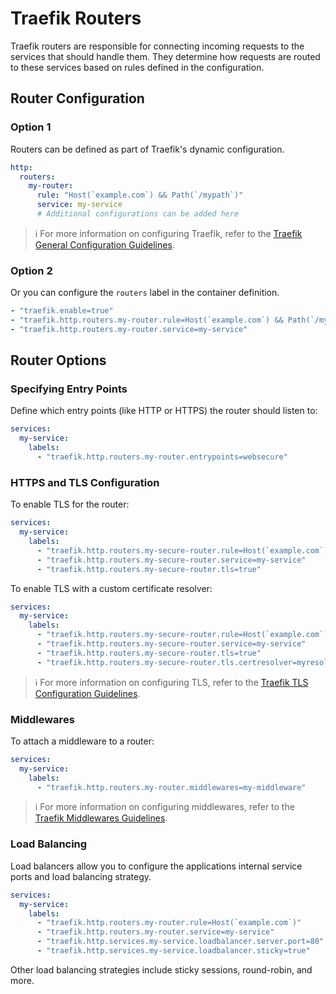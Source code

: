 # Traefik Routers

Traefik routers are responsible for connecting incoming requests to the services that should handle them. They determine how requests are routed to these services based on rules defined in the configuration.

## Router Configuration

### Option 1

Routers can be defined as part of Traefik's dynamic configuration.

```yaml
http:
  routers:
    my-router:
      rule: "Host(`example.com`) && Path(`/mypath`)"
      service: my-service
      # Additional configurations can be added here
```

> ℹ For more information on configuring Traefik, refer to the [Traefik General Configuration Guidelines](traefik-configuration.md).

### Option 2

Or you can configure the `routers` label in the container definition.

```yaml
- "traefik.enable=true"
- "traefik.http.routers.my-router.rule=Host(`example.com`) && Path(`/mypath`)"
- "traefik.http.routers.my-router.service=my-service"
```

## Router Options

### Specifying Entry Points

Define which entry points (like HTTP or HTTPS) the router should listen to:

```yaml
services:
  my-service:
    labels:
      - "traefik.http.routers.my-router.entrypoints=websecure"
```

### HTTPS and TLS Configuration

To enable TLS for the router:

```yaml
services:
  my-service:
    labels:
      - "traefik.http.routers.my-secure-router.rule=Host(`example.com`)"
      - "traefik.http.routers.my-secure-router.service=my-service"
      - "traefik.http.routers.my-secure-router.tls=true"
```

To enable TLS with a custom certificate resolver:

```yaml
services:
  my-service:
    labels:
      - "traefik.http.routers.my-secure-router.rule=Host(`example.com`)"
      - "traefik.http.routers.my-secure-router.service=my-service"
      - "traefik.http.routers.my-secure-router.tls=true"
      - "traefik.http.routers.my-secure-router.tls.certresolver=myresolver"
```

> ℹ For more information on configuring TLS, refer to the [Traefik TLS Configuration Guidelines](traefik-tls.md).

### Middlewares

To attach a middleware to a router:

```yaml
services:
  my-service:
    labels:
      - "traefik.http.routers.my-router.middlewares=my-middleware"
```

> ℹ For more information on configuring middlewares, refer to the [Traefik Middlewares Guidelines](traefik-middlewares.md).

### Load Balancing

Load balancers allow you to configure the applications internal service ports and load balancing strategy.

```yaml
services:
  my-service:
    labels:
      - "traefik.http.routers.my-router.rule=Host(`example.com`)"
      - "traefik.http.routers.my-router.service=my-service"
      - "traefik.http.services.my-service.loadbalancer.server.port=80"
      - "traefik.http.services.my-service.loadbalancer.sticky=true"
```

Other load balancing strategies include sticky sessions, round-robin, and more.
